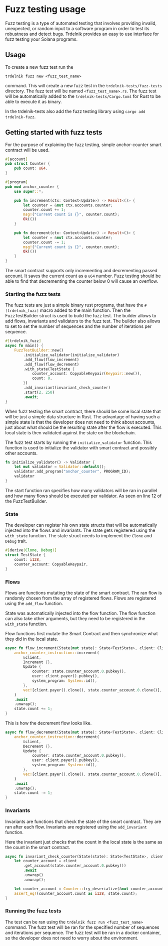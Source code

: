 # Fuzz testing usage

Fuzz testing is a type of automated testing that involves providing invalid, unexpected, or random input to a software program in order to test its robustness and detect bugs. Trdelnik provides an easy to use interface for fuzz testing your Solana programs.

## Usage

To create a new fuzz test run the 

```shell
trdelnik fuzz new <fuzz_test_name>
```

command. This will create a new fuzz test in the `trdelnik-tests/fuzz-tests` directory. The fuzz test will be named `<fuzz_test_name>.rs`. The fuzz test will be automatically added to the `trdelnik-tests/Cargo.toml` for Rust to be able to execute it as binary.

In the trdelnik-tests also add the fuzz testing library using `cargo add trdelnik-fuzz`.

## Getting started with fuzz tests

For the purpose of explaining the fuzz testing, simple anchor-counter smart contract will be used. 

```rust
#[account]
pub struct Counter {
    pub count: u64,
}

#[program]
pub mod anchor_counter {
    use super::*;

    pub fn increment(ctx: Context<Update>) -> Result<()> {
        let counter = &mut ctx.accounts.counter;
        counter.count += 1;
        msg!("Current count is {}", counter.count);
        Ok(())
    }

    pub fn decrement(ctx: Context<Update>) -> Result<()> {
        let counter = &mut ctx.accounts.counter;
        counter.count -= 1;
        msg!("Current count is {}", counter.count);
        Ok(())
    }
}
```

The smart contract supports only incrementing and decrementing passed account. It saves the current count as a `u64` number. Fuzz testing should be able to find that decrementing the counter below 0 will cause an overflow.

### Starting the fuzz tests

The fuzz tests are just a simple binary rust programs, that have the `#[trdelnik_fuzz]` macro added to the main function. Then the FuzzTestBuilder struct is used to build the fuzz test. The builder allows to add flows, invariants and validators to the fuzz test. The builder also allows to set to set the number of sequences and the number of iterations per sequence.

```rust
#[trdelnik_fuzz]
async fn main() {
    FuzzTestBuilder::new()
        .initialize_validator(initialize_validator)
        .add_flow(flow_increment)
        .add_flow(flow_decrement)
        .with_state(TestState {
            counter_account: CopyableKeypair(Keypair::new()),
            count: 0,
        })
        .add_invariant(invariant_check_counter)
        .start(2, 250)
        .await;
}
```

When fuzz testing the smart contract, there should be some local state that will be just a simple data structure in Rust. The advantage of having such a simple state is that the developer does not need to think about accounts, just about what should be the resulting state after the flow is executed. This local state is then validated against the state on the blockchain.

The fuzz test starts by running the `initialize_validator` function. This function is used to initialize the validator with smart contract and possibly other accounts.

```rust
fn initialize_validator() -> Validator {
    let mut validator = Validator::default();
    validator.add_program("anchor_counter", PROGRAM_ID);
    validator
}
```

The start function ran specifies how many validators will be ran in parallel and how many flows should be executed per validator. As seen on line 12 of the FuzzTestBuilder.

### State

The developer can register his own state structs that will be automatically injected into the flows and invariants. The state gets registered using the `with_state` function. The state struct needs to implement the `Clone` and `Debug` trait.

```rust
#[derive(Clone, Debug)]
struct TestState {
    count: i128,
    counter_account: CopyableKeypair,
}
```

### Flows

Flows are functions mutating the state of the smart contract. The ran flow is randomly chosen from the array of registered flows. Flows are registered using the `add_flow` function. 

State was automatically injected into the flow function. The flow function can also take other arguments, but they need to be registered in the `with_state` function.

Flow functions first mutate the Smart Contract and then synchronize what they did in the local state.


```rust
async fn flow_increment(State(mut state): State<TestState>, client: Client) {
    anchor_counter_instruction::increment(
        &client,
        Increment {},
        Update {
            counter: state.counter_account.0.pubkey(),
            user: client.payer().pubkey(),
            system_program: System::id(),
        },
        vec![client.payer().clone(), state.counter_account.0.clone()],
    )
    .await
    .unwrap();
    state.count += 1;
}
```

This is how the decrement flow looks like.

```rust
async fn flow_decrement(State(mut state): State<TestState>, client: Client) {
    anchor_counter_instruction::decrement(
        &client,
        Decrement {},
        Update {
            counter: state.counter_account.0.pubkey(),
            user: client.payer().pubkey(),
            system_program: System::id(),
        },
        vec![client.payer().clone(), state.counter_account.0.clone()],
    )
    .await
    .unwrap();
    state.count -= 1;
}
```

### Invariants

Invariants are functions that check the state of the smart contract. They are ran after each flow. Invariants are registered using the `add_invariant` function.

Here the invariant just checks that the count in the local state is the same as the count in the smart contract.

```rust
async fn invariant_check_counter(State(state): State<TestState>, client: Client) {
    let counter_account = client
        .get_account(state.counter_account.0.pubkey())
        .await
        .unwrap()
        .unwrap();

    let counter_account = Counter::try_deserialize(&mut counter_account.data()).unwrap();
    assert_eq!(counter_account.count as i128, state.count);
}
```

### Running the fuzz tests

The test can be ran using the `trdelnik fuzz run <fuzz_test_name>` command. The fuzz test will be ran for the specified number of sequences and iterations per sequence. The fuzz test will be ran in a docker container, so the developer does not need to worry about the environment.